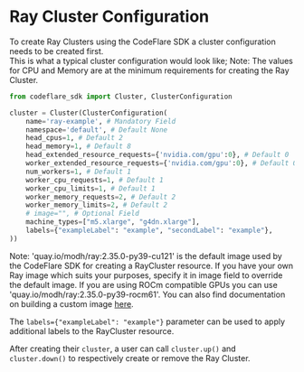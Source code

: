 # Ray Cluster Configuration

To create Ray Clusters using the CodeFlare SDK a cluster configuration needs to be created first.<br>
This is what a typical cluster configuration would look like; Note: The values for CPU and Memory are at the minimum requirements for creating the Ray Cluster.

```python
from codeflare_sdk import Cluster, ClusterConfiguration

cluster = Cluster(ClusterConfiguration(
    name='ray-example', # Mandatory Field
    namespace='default', # Default None
    head_cpus=1, # Default 2
    head_memory=1, # Default 8
    head_extended_resource_requests={'nvidia.com/gpu':0}, # Default 0
    worker_extended_resource_requests={'nvidia.com/gpu':0}, # Default 0
    num_workers=1, # Default 1
    worker_cpu_requests=1, # Default 1
    worker_cpu_limits=1, # Default 1
    worker_memory_requests=2, # Default 2
    worker_memory_limits=2, # Default 2
    # image="", # Optional Field
    machine_types=["m5.xlarge", "g4dn.xlarge"],
    labels={"exampleLabel": "example", "secondLabel": "example"},
))
```
Note: 'quay.io/modh/ray:2.35.0-py39-cu121' is the default image used by the CodeFlare SDK for creating a RayCluster resource. If you have your own Ray image which suits your purposes, specify it in image field to override the default image. If you are using ROCm compatible GPUs you can use 'quay.io/modh/ray:2.35.0-py39-rocm61'. You can also find documentation on building a custom image [here](https://github.com/opendatahub-io/distributed-workloads/tree/main/images/runtime/examples).

The `labels={"exampleLabel": "example"}` parameter can be used to apply additional labels to the RayCluster resource.

After creating their `cluster`, a user can call `cluster.up()` and `cluster.down()` to respectively create or remove the Ray Cluster.
